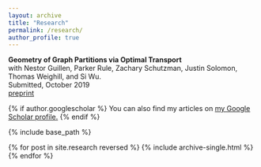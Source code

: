 ```yaml
---
layout: archive
title: "Research"
permalink: /research/
author_profile: true
---
```


**Geometry of Graph Partitions via Optimal Transport**\
with Nestor Guillen, Parker Rule, Zachary Schutzman, Justin Solomon, Thomas Weighill, and Si Wu. \
Submitted, October 2019 \
[preprint](https://arxiv.org/abs/1910.09618)


{% if author.googlescholar %}
  You can also find my articles on <u><a href="{{author.googlescholar}}">my Google Scholar profile</a>.</u>
{% endif %}

{% include base_path %}

{% for post in site.research reversed %}
  {% include archive-single.html %}
{% endfor %}
